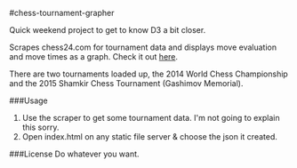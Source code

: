 #chess-tournament-grapher

Quick weekend project to get to know D3 a bit closer.

Scrapes chess24.com for tournament data and displays move evaluation and move times as a graph. Check it out [here](http://ebemunk.github.io/chess-tournament-grapher/).

There are two tournaments loaded up, the 2014 World Chess Championship and the 2015 Shamkir Chess Tournament (Gashimov Memorial).

###Usage
1) Use the scraper to get some tournament data. I'm not going to explain this sorry.
2) Open index.html on any static file server & choose the json it created.

###License
Do whatever you want.